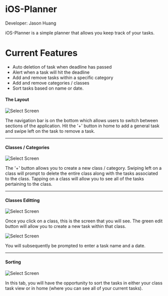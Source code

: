 # iOS-Planner
Developer: Jason Huang

iOS-Planner is a simple planner that allows you keep track of your tasks.

# Current Features
  - Auto deletion of task when deadline has passed
  - Alert when a task will hit the deadline
  - Add and remove tasks within a specific category
  - Add and remove categories / classes
  - Sort tasks based on name or date.

#### The Layout
<img src="./img/list.png" alt="Select Screen"/>

The navigation bar is on the bottom which allows users to switch between sections of the application. Hit the '+' button in home to add a general task and swipe left on the task to remove a task.

***
#### Classes / Categories
<img src="./img/classes.png" alt="Select Screen"/>

The '+' button allows you to create a new class / category. Swiping left on a class will prompt to delete the entire class along with the tasks associated to the class. Tapping on a class will allow you to see all of the tasks pertaining to the class.
***
#### Classes Editting
<img src="./img/class_edit.png" alt="Select Screen"/>

Once you click on a class, this is the screen that you will see. The green edit button will allow you to create a new task within that class. 

<img src="./img/add_task.png" alt="Select Screen"/>

You will subsequently be prompted to enter a task name and a date. 

***
#### Sorting
<img src="./img/sorting.png" alt="Select Screen"/>

In this tab, you will have the opportunity to sort the tasks in either your class task view or in home (where you can see all of your current tasks). 
